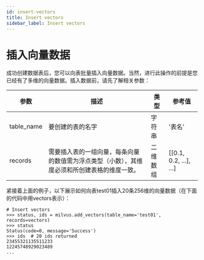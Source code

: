```yaml
---
id: insert-vectors
title: Insert vectors
sidebar_label: Insert vectors
---
```


# 插入向量数据

成功创建数据表后，您可以向表批量插入向量数据。当然，进行此操作的前提是您已经有了多维的向量数据。插入数据前，请先了解相关参数：

|参数|描述|类型|参考值|
|---------|-----------|----|-----|
|table_name| 要创建的表的名字| 字符串| '表名'|
|records| 需要插入表的一组向量，每条向量的数值需为浮点类型（小数），其维度必须和所创建表格的维度一致。|二维数组|[[0.1, 0.2, ...], ...]

紧接着上面的例子，以下展示如何向表test01插入20条256维的向量数据（在下面的代码中用vectors表示）：

```
# Insert vectors
>>> status, ids = milvus.add_vectors(table_name='test01', records=vectors)
>>> status
Status(code=0, message='Success')
>>> ids  # 20 ids returned
23455321135511233
12245748929023489
...
```
